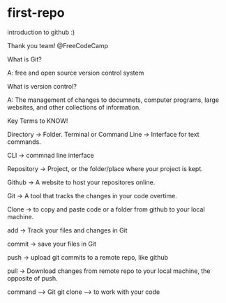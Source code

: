 # first-repo
introduction to github :)

Thank you team! @FreeCodeCamp 

What is Git?

A: free and open source version control system

What is version control?

A: The management of changes to documnets, computer
programs, large websites, and other collections of
information.

Key Terms to KNOW!

Directory -> Folder.
Terminal or Command Line -> Interface for text 
commands.

CLI -> commnad line interface

Repository -> Project, or the folder/place where
your project is kept.

Github -> A website to host your repositores 
online.

Git -> A tool that tracks the changes in your
code overtime.

Clone -> to copy and paste code or a folder
from github to your local machine.

add -> Track your files and changes in Git

commit -> save your files in Git

push -> upload git commits to a remote repo,
like github

pull -> Download changes from remote repo to 
your local machine, the opposite of push.

command --> Git git clone --> to work with your code
